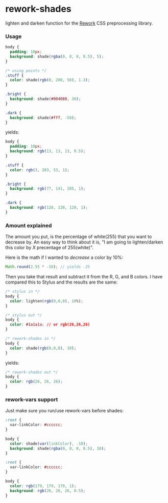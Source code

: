 rework-shades
================

lighten and darken function for the [Rework]() CSS preprocessing library.

### Usage

```css
body {
  padding: 10px;
  background: shade(rgba(0, 0, 0, 0.5), 5);
}

/* using points */
.stuff {
  color: shade(rgb(0, 200, 50), 1.3);
}

.bright {
  background: shade(#004080, 30);
}

.dark {
  background: shade(#fff, -50);
}
```

yields:

```css
body {
  padding: 10px;
  background: rgb(13, 13, 13, 0.5);
}

.stuff {
  color: rgb(3, 203, 53, 1);
}

.bright {
  background: rgb(77, 141, 205, 1);
}

.dark {
  background: rgb(128, 128, 128, 1);
}
```

### Amount explained

The amount you put, is the percentage of white(255) that you want to decrease by. An easy way to think about it is, "I am going to lighten/darken this color by *X* precentage of 255(white)".

Here is the math if I wanted to *decrease* a color by 10%:

```javascript
Math.round(2.55 * -10); // yields -25
```

Then you take that result and subtract it from the R, G, and B colors. I have compared this to Stylus and the results are the same:


```css
/* stylus in */
body {
  color: lighten(rgb(0,0,0), 10%);
}
```

```css
/* stylus out */
body {
  color: #1a1a1a; // or rgb(26,26,26)
}
```

```css
/* rework-shades in */
body {
  color: shade(rgb(0,0,0), 10);
}
```

yields:

```css
/* rework-shades out */
body {
  color: rgb(26, 26, 26);
}
```

### rework-vars support

Just make sure you run/use rework-vars before shades:

```css
:root {
  var-linkColor: #cccccc;
}

body {
  color: shade(var(linkColor), -10);
  background: shade(rgba(0, 0, 0, 0.5), 10);
}
```

```css
:root {
  var-linkColor: #cccccc;
}

body {
  color: rgb(179, 179, 179, 1);
  background: rgb(26, 26, 26, 0.5);
}
```